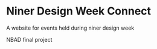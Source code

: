 # Niner Design Week Connect


A website for events held during niner design week


NBAD final project

